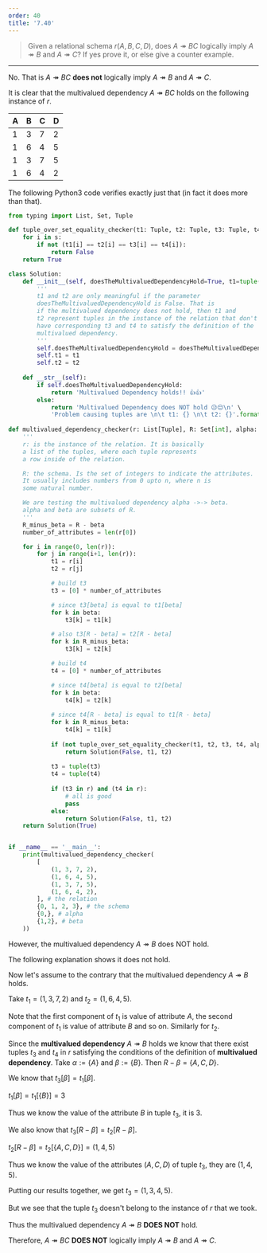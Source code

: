 ```yaml
---
order: 40
title: '7.40'
---
```

> Given a relational schema $r(A,B,C,D)$, does $A \twoheadrightarrow BC$ logically 
> imply $A \twoheadrightarrow B$ and $A \twoheadrightarrow C$? If yes prove it, 
> or else give a counter example.

--------------------------------

No. That is $A \twoheadrightarrow BC$ **does not** logically 
imply $A \twoheadrightarrow B$ and $A \twoheadrightarrow C$.


It is clear that the multivalued dependency $A \twoheadrightarrow BC$
holds on the following instance of $r$. 

A|B|C|D
-|-|-|-
1|3|7|2
1|6|4|5
1|3|7|5
1|6|4|2

The following Python3 code verifies exactly just that (in fact it does more than that).
```python
from typing import List, Set, Tuple

def tuple_over_set_equality_checker(t1: Tuple, t2: Tuple, t3: Tuple, t4: Tuple, s: Set[int]) -> bool:
    for i in s:
        if not (t1[i] == t2[i] == t3[i] == t4[i]):
            return False
    return True

class Solution: 
    def __init__(self, doesTheMultivaluedDependencyHold=True, t1=tuple(), t2=tuple()): 
        '''
        t1 and t2 are only meaningful if the parameter 
        doesTheMultivaluedDependencyHold is False. That is 
        if the multivalued dependency does not hold, then t1 and 
        t2 represent tuples in the instance of the relation that don't 
        have corresponding t3 and t4 to satisfy the definition of the 
        multivalued dependency.  
        '''
        self.doesTheMultivaluedDependencyHold = doesTheMultivaluedDependencyHold
        self.t1 = t1
        self.t2 = t2
    
    def __str__(self): 
        if self.doesTheMultivaluedDependencyHold: 
            return 'Multivalued Dependency holds!! 👍👍'
        else: 
            return 'Multivalued Dependency does NOT hold 😥😔\n' \
            'Problem causing tuples are \n\t t1: {} \n\t t2: {}'.format(self.t1, self.t2)
        
def multivalued_dependency_checker(r: List[Tuple], R: Set[int], alpha: Set[int], beta: Set[int]) -> bool:
    '''
    r: is the instance of the relation. It is basically 
    a list of the tuples, where each tuple represents 
    a row inside of the relation. 

    R: the schema. Is the set of integers to indicate the attributes. 
    It usually includes numbers from 0 upto n, where n is 
    some natural number.

    We are testing the multivalued dependency alpha ->-> beta.
    alpha and beta are subsets of R. 
    '''
    R_minus_beta = R - beta
    number_of_attributes = len(r[0])

    for i in range(0, len(r)):
        for j in range(i+1, len(r)):
            t1 = r[i]
            t2 = r[j]

            # build t3
            t3 = [0] * number_of_attributes

            # since t3[beta] is equal to t1[beta]
            for k in beta:
                t3[k] = t1[k]

            # also t3[R - beta] = t2[R - beta]
            for k in R_minus_beta:
                t3[k] = t2[k]

            # build t4
            t4 = [0] * number_of_attributes

            # since t4[beta] is equal to t2[beta]
            for k in beta:
                t4[k] = t2[k]
            
            # since t4[R - beta] is equal to t1[R - beta]
            for k in R_minus_beta:
                t4[k] = t1[k]
            
            if (not tuple_over_set_equality_checker(t1, t2, t3, t4, alpha)): 
                return Solution(False, t1, t2)
            
            t3 = tuple(t3)
            t4 = tuple(t4)
            
            if (t3 in r) and (t4 in r): 
                # all is good
                pass 
            else: 
                return Solution(False, t1, t2)
    return Solution(True)


if __name__ == '__main__':
    print(multivalued_dependency_checker(
        [
            (1, 3, 7, 2),
            (1, 6, 4, 5),
            (1, 3, 7, 5),
            (1, 6, 4, 2),
        ], # the relation
        {0, 1, 2, 3}, # the schema
        {0,}, # alpha
        {1,2}, # beta
    ))
```

However, the multivalued dependency $A \twoheadrightarrow B$ does NOT hold. 

The following explanation shows it does not hold. 

Now let's assume to the contrary that the multivalued dependency 
$A \twoheadrightarrow B$ holds. 

Take $t_1 = (1, 3, 7, 2)$ and $t_2 = (1, 6, 4, 5)$. 

Note that the first component of $t_1$ is value of attribute $A$, the second 
component of $t_1$ is value of attribute $B$ and so on. Similarly for $t_2$. 

Since the **multivalued dependency** $A \twoheadrightarrow B$ holds we know that 
there exist tuples $t_3$ and $t_4$ in $r$ satisfying the conditions of the definition 
of **multivalued dependency**. Take $\alpha := \{A\}$ and $\beta := \{B\}$. Then 
$R - \beta = \{A, C, D\}$.

We know that $t_3[\beta] = t_1[\beta]$. 

$t_1[\beta] = t_1[\{B\}] = 3$

Thus we know the value of the attribute $B$ in tuple $t_3$, it is $3$. 

We also know that $t_3[R - \beta] = t_2[R - \beta]$.

$t_2[R - \beta] = t_2[\{A, C, D\}] = (1, 4, 5)$

Thus we know the value of the attributes $(A,C,D)$ of tuple $t_3$, they are 
$(1, 4, 5)$. 

Putting our results together, we get $t_3 = (1, 3, 4, 5)$.

But we see that the tuple $t_3$ doesn't belong to the instance of $r$ that we took. 

Thus the multivalued dependency $A \twoheadrightarrow B$ **DOES NOT** hold.

Therefore, $A \twoheadrightarrow BC$ **DOES NOT** logically 
imply $A \twoheadrightarrow B$ and $A \twoheadrightarrow C$.